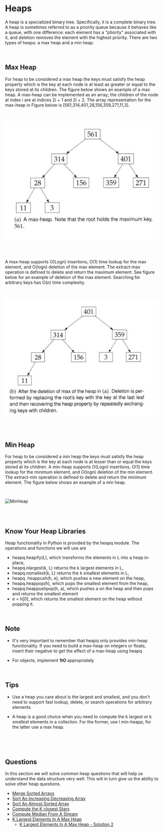 # Heaps

A heap is a specialized binary tree. Specifically, it is a complete binary tree. A heap is sometimes referred to as a priority queue because it behaves like a queue, with one difference: each element has a "ptiority" associated with it, and deletion removes the element with the highest priority.
There are two types of heaps: a max heap and a min heap.

<br>


## Max Heap

For heap to be considered a max heap the keys must satisfy the heap property which is the key at each node is at least as greater or equal to the keys stored at its children. 
The figure below shows an example of a max heap. A max-heap can be implemented as an array; the children of the node at index i are at indices 2i + 1 and 2i + 2.
The array representation for the max-heap in Figure below is [561,314,401,28,156,359,271,11,3].

<br>

![Max Heap](../../assets/max_heap.png)

<br>
<br>

A max-heap supports O(Logn) insertions, O(1) time lookup for the max element, and O(logn) deletion of the max element. The extract-max operation is defined to delete and return the maximum element. See figure below for an example of deletion of the max element. Searching for arbitrary keys has O(n) time complexity.

<br>

![Max Heap](../../assets/max_heap_delete.png)

<br>
<br>

## Min Heap

For heap to be considered a min heap the keys must satisfy the heap property which is the key at each node is at lesser than or equal the keys stored at its children.
A min-heap supports O(Logn) insertions, O(1) time lookup for the minimum element, and O(logn) deletion of the min element. The extract-min operation is defined to delete and return the minimum element. The figure below shows an example of a min heap.

<br>

![MinHeap](https://upload.wikimedia.org/wikipedia/commons/6/69/Min-heap.png)

<br>
<br>

## Know Your Heap Libraries

Heap functionality in Python is provided by the heapq module. The operations and functions we will use are
- heapq.heapify(L), which transforms the elements in L into a heap in-place,
- heapq.nlargest(k, L) returns the k largest elements in L,
- heapq.nsmallest(k, L) returns the k smallest elements in L,
- heapq. heappush(h, e), which pushes a new element on the heap,
- heapq.heappop(h), which pops the smallest element from the heap,
- heapq.heappushpop(h, a), which pushes a on the heap and then pops and returns the smallest element
- e = h[0], which returns the smallest element on the heap without popping it.

<br>

## Note

- It's very important to remember that heapq only provides min-heap functionality. If you need to build a max-heap on integers or floats, insert their negative to get the effect of a max-heap using heapq

- For objects, implement __1tO__ appropriately

<br>

## Tips

- Use a heap you care about is the largest and smallest, and you don't need to support fast lookup, delete, or search operations for arbitrary elements

- A heap is a good choice when you need to compute the k largest or k smallest elements in a colleclion. For the former, use l min-heapp, for the latter use a max heap.

<br>
<br>
<br>


## Questions

In this section we will solve common heap questions that will help us understand the data structure very well. This will in turn give us the ability to solve other heap questions.

- [Merge Sorted Arrays](1_merge_sorted_arrays/merge_sorted_arrays.py)
- [Sort An Increasing Decreasing Array](2_sort_increasing_decreasing_array/sort_k_inc_dec_array.py)
- [Sort An Almost Sorted Array](3_sort_almost_sorted_array/sort_approximately_sorted_array.py)
- [Compute the K closest Stars](4_compute_k_closest_stars/k_closest_stars.py)
- [Compute Median From A Stream](5_compute_median_from_a_stream/compute_median.py)
- [K Largest Elements In A Max Heap](6_k_largest_elements_in_a_heap/k_largest_elements.py)
    - [K Largest Elements In A Max Heap - Solution 2](6_k_largest_elements_in_a_heap/k_largest_elements_1.py)
